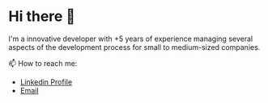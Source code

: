 # Hi there :wave:
<!--
**ricardosn/ricardosn** is a ✨ _special_ ✨ repository because its `README.md` (this file) appears on your GitHub profile.

Here are some ideas to get you started:

- 🔭 I’m currently working on ...
- 🌱 I’m currently learning ...
- 👯 I’m looking to collaborate on ...
- 🤔 I’m looking for help with ...
- 💬 Ask me about ...
- 📫 How to reach me: ...
- 😄 Pronouns: ...
- ⚡ Fun fact: ...
-->
I'm a innovative developer with +5 years of experience managing several aspects of the development process for small to medium-sized companies. 

📫 How to reach me:
* [Linkedin Profile](https://www.linkedin.com/in/ricardosilvanunes/)
* [Email](ricardorichsn@gmail.com)
